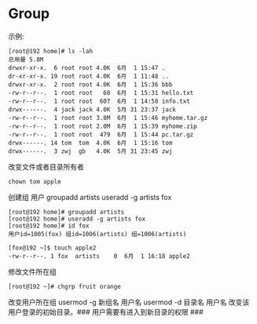 # Group

示例:
```
[root@192 home]# ls -lah  
总用量 5.8M  
drwxr-xr-x.  6 root root 4.0K  6月  1 15:47 .  
dr-xr-xr-x. 19 root root 4.0K  6月  1 11:48 ..  
drwxr-xr-x.  2 root root 4.0K  6月  1 15:36 bbb  
-rw-r--r--.  1 root root   60  6月  1 15:31 hello.txt  
-rw-r--r--.  1 root root  607  6月  1 14:58 info.txt  
drwx------.  4 jack jack 4.0K  5月 31 23:37 jack  
-rw-r--r--.  1 root root 3.8M  6月  1 15:46 myhome.tar.gz  
-rw-r--r--.  1 root root 2.0M  6月  1 15:39 myhome.zip  
-rw-r--r--.  1 root root  479  6月  1 15:44 pc.tar.gz  
drwx------. 14 tom  tom  4.0K  6月  1 15:16 tom  
drwx------.  3 zwj  gb   4.0K  5月 31 23:45 zwj  
```

改变文件或者目录所有者
```
chown tom apple
```

创建组 用户
groupadd artists
useradd -g artists fox
```
[root@192 home]# groupadd artists
[root@192 home]# useradd -g artists fox
[root@192 home]# id fox
用户id=1005(fox) 组id=1006(artists) 组=1006(artists)
```

```
[fox@192 ~]$ touch apple2
-rw-r--r--. 1 fox  artists    0  6月  1 16:18 apple2
```

修改文件所在组
```
[root@192 ~]# chgrp fruit orange

```

改变用户所在组
usermod -g 新组名 用户名
usermod -d 目录名 用户名 改变该用户登录的初始目录。### 用户需要有进入到新目录的权限 ###
